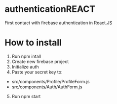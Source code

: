 # authenticationREACT
First contact with firebase authentication in React.JS

# How to install
1. Run npm intall
2. Create new firebase project
3. Initialize auth
4. Paste your secret key to:
  - src/components/Profile/ProfileForm.js 
  - src/components/Auth/AuthForm.js 
5. Run npm start
